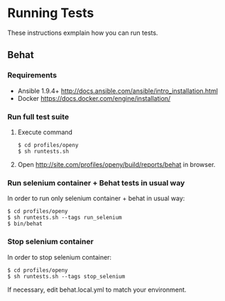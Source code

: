 # Running Tests
These instructions exmplain how you can run tests.



## Behat
### Requirements
- Ansible 1.9.4+ http://docs.ansible.com/ansible/intro_installation.html
- Docker https://docs.docker.com/engine/installation/

### Run full test suite
1. Execute command

    ```
    $ cd profiles/openy
    $ sh runtests.sh
    ```
2. Open http://site.com/profiles/openy/build/reports/behat in browser.

### Run selenium container + Behat tests in usual way
In order to run only selenium container + behat in usual way:

```
$ cd profiles/openy
$ sh runtests.sh --tags run_selenium
$ bin/behat
```
    
### Stop selenium container
In order to stop  selenium container:

```
$ cd profiles/openy
$ sh runtests.sh --tags stop_selenium
```

If necessary, edit behat.local.yml to match your environment.
